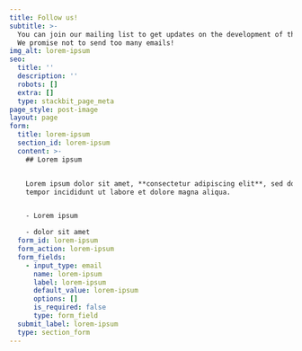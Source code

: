 ```yaml
---
title: Follow us!
subtitle: >-
  You can join our mailing list to get updates on the development of this game.
  We promise not to send too many emails!
img_alt: lorem-ipsum
seo:
  title: ''
  description: ''
  robots: []
  extra: []
  type: stackbit_page_meta
page_style: post-image
layout: page
form:
  title: lorem-ipsum
  section_id: lorem-ipsum
  content: >-
    ## Lorem ipsum


    Lorem ipsum dolor sit amet, **consectetur adipiscing elit**, sed do eiusmod
    tempor incididunt ut labore et dolore magna aliqua.


    - Lorem ipsum

    - dolor sit amet
  form_id: lorem-ipsum
  form_action: lorem-ipsum
  form_fields:
    - input_type: email
      name: lorem-ipsum
      label: lorem-ipsum
      default_value: lorem-ipsum
      options: []
      is_required: false
      type: form_field
  submit_label: lorem-ipsum
  type: section_form
---
```

